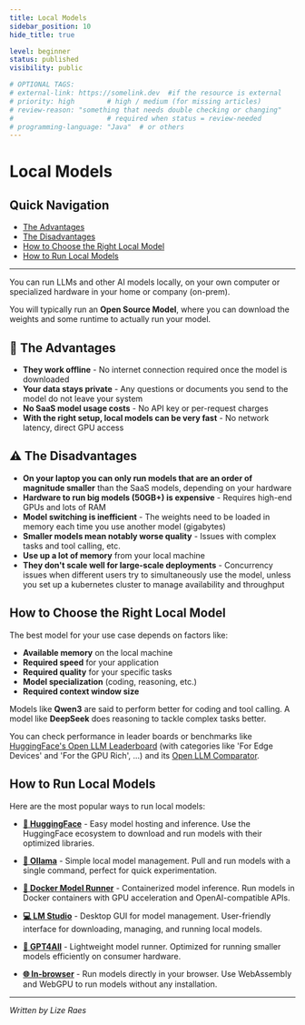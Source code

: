 ```yaml
---
title: Local Models
sidebar_position: 10
hide_title: true

level: beginner
status: published
visibility: public

# OPTIONAL TAGS:
# external-link: https://somelink.dev  #if the resource is external
# priority: high        # high / medium (for missing articles)
# review-reason: "something that needs double checking or changing"
#                       # required when status = review-needed
# programming-language: "Java"  # or others
---
```


# Local Models

## Quick Navigation
- [The Advantages](#-the-advantages)
- [The Disadvantages](#️-the-disadvantages)
- [How to Choose the Right Local Model](#how-to-choose-the-right-local-model)
- [How to Run Local Models](#how-to-run-local-models)

---

You can run LLMs and other AI models locally, on your own computer or specialized hardware in your home or company (on-prem).

You will typically run an **Open Source Model**, where you can download the weights and some runtime to actually run your model.

## 🎯 The Advantages

- **They work offline** - No internet connection required once the model is downloaded
- **Your data stays private** - Any questions or documents you send to the model do not leave your system
- **No SaaS model usage costs** - No API key or per-request charges
- **With the right setup, local models can be very fast** - No network latency, direct GPU access

## ⚠️ The Disadvantages

- **On your laptop you can only run models that are an order of magnitude smaller** than the SaaS models, depending on your hardware
- **Hardware to run big models (50GB+) is expensive** - Requires high-end GPUs and lots of RAM
- **Model switching is inefficient** - The weights need to be loaded in memory each time you use another model (gigabytes)
- **Smaller models mean notably worse quality** - Issues with complex tasks and tool calling, etc.
- **Use up a lot of memory** from your local machine
- **They don't scale well for large-scale deployments** - Concurrency issues when different users try to simultaneously use the model, unless you set up a kubernetes cluster to manage availability and throughput

## How to Choose the Right Local Model

The best model for your use case depends on factors like:

- **Available memory** on the local machine
- **Required speed** for your application
- **Required quality** for your specific tasks
- **Model specialization** (coding, reasoning, etc.)
- **Required context window size**

Models like **Qwen3** are said to perform better for coding and tool calling. A model like **DeepSeek** does reasoning to tackle complex tasks better.

You can check performance in leader boards or benchmarks like [HuggingFace's Open LLM Leaderboard](https://huggingface.co/spaces/open-llm-leaderboard/open_llm_leaderboard#/) (with categories like 'For Edge Devices' and 'For the GPU Rich', ...) and its [Open LLM Comparator](https://huggingface.co/spaces/open-llm-leaderboard/comparator).

## How to Run Local Models

Here are the most popular ways to run local models:

- **[🤗 HuggingFace](10-huggingface.md)** - Easy model hosting and inference. Use the HuggingFace ecosystem to download and run models with their optimized libraries.

- **[🦙 Ollama](20-ollama.md)** - Simple local model management. Pull and run models with a single command, perfect for quick experimentation.

- **[🐳 Docker Model Runner](30-docker-model-runner.md)** - Containerized model inference. Run models in Docker containers with GPU acceleration and OpenAI-compatible APIs.

- **[💻 LM Studio](40-lm-studio.md)** - Desktop GUI for model management. User-friendly interface for downloading, managing, and running local models.

- **[🚀 GPT4All](50-gpt4all.md)** - Lightweight model runner. Optimized for running smaller models efficiently on consumer hardware.

- **[🌐 In-browser](60-in-browser.md)** - Run models directly in your browser. Use WebAssembly and WebGPU to run models without any installation.

---

*Written by Lize Raes*